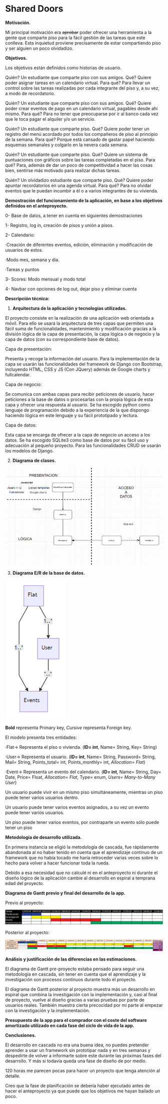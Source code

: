 # Shared Doors

**Motivación.**

Mi principal motivación era ~~aprobar~~ poder ofrecer una herramienta a la gente que comparte piso para la fácil gestión de las tareas que este conlleva. Esta inquietud proviene precisamente de estar compartiendo piso y ser alguien un poco olvidadizo.

**Objetivos.**

Los objetivos están definidos como historias de usuario.

Quién? Un estudiante que comparte piso con sus amigos.
Qué? Quiere poder asignar tareas en un calendario virtual.
Para qué? Para llevar un control sobre las tareas realizadas por cada integrante del piso y, a su vez, a modo de recordatorio.

Quién? Un estudiante que comparte piso con sus amigos.
Qué? Quiere poder crear eventos de pago en un calendario virtual, pagables desde ahí mismo. 
Para qué? Para no tener que preocuparse por ir al banco cada vez que le toca pagar el alquiler y/o un servicio.

Quién? Un estudiante que comparte piso.
Qué? Quiere poder tener un registro del menú acordado por todos los compañeros de piso al principio de la semana.
Para qué? Porque está cansado de gastar papel haciendo esquemas semanales y colgarlo en la nevera cada semana.

Quién? Un estudiante que comparte piso.
Qué? Quiere un sistema de puntuaciones con gráficos sobre las tareas completadas en el piso.
Para qué? Para, además de dar un poco de competitividad a hacer las cosas bien, sentirse más motivado para realizar dichas tareas.

Quién? Un olvidadizo estudiante que comparte piso.
Qué? Quiere poder apuntar recordatorios en una agenda virtual.
Para qué? Para no olvidar eventos que le puedan incumbir a él o a varios integrantes de su vivienda.

**Demostración del funcionamiento de la aplicación, en base a los objetivos definidos en el anteproyecto.**

0- Base de datos, a tener en cuenta en siguientes demostraciones

1- Registro, log in, creación de pisos y unión a pisos.

2- Calendario: 

·Creación de diferentes eventos, edición, eliminación y     modificación de usuarios de estos.

·Modo mes, semana y dia.

·Tareas y puntos

3- Scores: Modo mensual y modo total

4- Navbar con opciones de log out, dejar piso y eliminar cuenta

**Descripción técnica:**

1. **Arquitectura de la aplicación y tecnologías utilizadas.**

El proyecto consiste en la realización de una aplicación web orientada a móvil. Para ello se usará la arquitectura de tres capas que permiten una fácil suma de funcionalidades, mantenimiento y modificación gracias a la división lógica de la capa de presentación, la capa lógica o de negocio y la capa de datos (con su correspondiente base de datos).

Capa de presentación:

Presenta y recoge la información del usuario. Para la implementación de la capa se usarán las funcionalidades del framework de Django con Bootstrap, incluyendo HTML, CSS y JS (Con JQuery) además de Google charts y fullcalendar.

Capa de negocio:

Se comunica con ambas capas para recibir peticiones de usuario, hacer peticiones a la base de datos o procesarlas con la propia lógica de esta capa y ofrecer una respuesta al usuario. Se ha escogido python como lenguaje de programación debido a la experiencia de la que dispongo haciendo lógica en este lenguaje y su fácil prototipado y lectura.

Capa de datos:

Esta capa se encarga de ofrecer a la capa de negocio un acceso a los datos. Se ha escogido SQLite3 como base de datos por su fácil uso y adecuación al pequeño proyecto. Para las funcionalidades CRUD se usarán los modelos de Django.

2. **Diagrama de clases.**

![image alt text](image_3.png)

3. **Diagrama E/R de la base de datos.**

![image alt text](image_0.png)

**Bold** representa Primary key, *Cursive* representa Foreign key.

El modelo presenta tres entidades:

·Flat-> Representa el piso o vivienda. (**ID= int**, Name= String, Key= String)

·User-> Representa el usuario. (**ID= int**, Name= String, Password= String, Mail= String, Points_total= int, Points_monthly= int, *Allocation= Flat*)

·Event-> Representa un evento del calendario. (**ID= int**, Name= String, Day= Date, Price= Float, *Allocation= Flat*, Type= enum, *Users= Many-to-Many User*)

Un usuario puede vivir en un mismo piso simultáneamente, mientras un piso puede tener varios usuarios dentro.

Un usuario puede tener varios eventos asignados, a su vez un evento puede tener varios usuarios.

Un piso puede tener varios eventos, por contraparte un evento sólo puede tener un piso

**Metodología de desarrollo utilizada.**

En primera instancia se eligió la metodología de cascada, fue rápidamente abandonada al no haber tenido en cuenta que el aprendizaje continuo de un framework que no había tocado me haría retroceder varias veces sobre lo hecho para volver a hacer funcionar toda la rueda.

Debido a esa necesidad que no calculé ni en el anteproyecto ni durante el diseño lógico de la aplicación cambie al desarrollo en espiral a temprana edad del proyecto.

**Diagrama de Gantt previo y final del desarrollo de la app.**

Previo al proyecto:

![image alt text](image_1.png)

Posterior al proyecto:

![image alt text](image_2.png)

**Análisis y justificación de las diferencias en las estimaciones.**

El diagrama de Gantt pre-proyecto estaba pensado para seguir una metodología en cascada, sin tener en cuenta que el aprendizaje y la investigación son procesos continuos durante todo el proyecto. 

El diagrama de Gantt posterior al proyecto muestra más un desarrollo en espiral que combina la investigación con la implementación y, casi al final de proyecto, vuelve al diseño gracias a varias pruebas por parte de usuarios reales. También muestra cierta precocidad por mi parte al empezar con la investigación y la implementación.

**Presupuesto de la app para el comprador con el coste del software amortizado utilizado en cada fase del ciclo de vida de la app.**

**Conclusiones.**

El desarrollo en cascada no era una buena idea, no puedes pretender aprender a usar un framework sin prototipar nada y en tres semanas y despedirte de volver a informarte sobre este durante las próximas fases del desarrollo. Y más si todavía queda una fase de diseño de por medio.

120 horas me parecen pocas para hacer un proyecto que tenga atención al detalle.

Creo que la fase de planificación se debería haber ejecutado antes de hacer el anteproyecto ya que puede que los objetivos me hayan bailado un poco.


